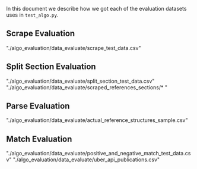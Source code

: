 In this document we describe how we got each of the evaluation datasets uses in `test_algo.py`.

## Scrape Evaluation

"./algo_evaluation/data_evaluate/scrape_test_data.csv"

## Split Section Evaluation

"./algo_evaluation/data_evaluate/split_section_test_data.csv"
"./algo_evaluation/data_evaluate/scraped_references_sections/* "

## Parse Evaluation

"./algo_evaluation/data_evaluate/actual_reference_structures_sample.csv"

## Match Evaluation

"./algo_evaluation/data_evaluate/positive_and_negative_match_test_data.csv"
"./algo_evaluation/data_evaluate/uber_api_publications.csv"


